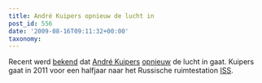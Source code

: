 ```yaml
---
title: André Kuipers opnieuw de lucht in
post_id: 556
date: '2009-08-16T09:11:32+00:00'
taxonomy:
---
```

Recent werd [bekend](http://www.volkskrant.nl/binnenland/article1271923.ece/Andre_Kuipers_gaat_weer_op_ruimtereis) dat [André Kuipers](http://nl.wikipedia.org/wiki/Andr%C3%A9_Kuipers_%28ruimtevaarder%29) [opnieuw](../andre-is-aan-boord/) de lucht in gaat. Kuipers gaat in 2011 voor een halfjaar naar het Russische ruimtestation [ISS](http://nl.wikipedia.org/wiki/Internationaal_ruimtestation_ISS).